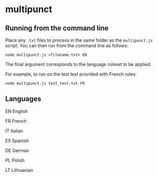 # multipunct

## Running from the command line

Place any `.txt` files to process in the same folder as the `multipunct.js` script. You can then run from the command line as follows:

`node multipunct.js <filename.txt> EN`

The final argument corresponds to the language ruleset to be applied.

For example, to run on the test text provided with French rules:

`node multipunct.js test_text.txt FR`

## Languages

EN  English

FR  French

IT  Italian

ES  Spanish

DE  German

PL  Polish

LT  Lithuanian
